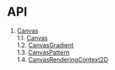 # API

1. [Canvas](./Canvas.md#canvas)    
 1.1. [Canvas](Canvas.md#canvas-1)    
 1.2. [CanvasGradient](Canvas.md#canvasgradient)    
 1.3. [CanvasPattern](Canvas.md#canvaspattern)    
 1.4. [CanvasRenderingContext2D](Canvas.md#canvasrenderingcontext2d)    

